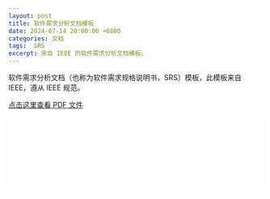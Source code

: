 ```yaml
---
layout: post
title: 软件需求分析文档模板
date: 2024-07-14 20:00:00 +0800
categories: 文档
tags:  SRS
excerpt: 来自 IEEE 的软件需求分析文档模板。
---
```


软件需求分析文档（也称为软件需求规格说明书，SRS）模板，此模板来自 IEEE，遵从 IEEE 规范。

[点击这里查看 PDF 文件](/pdfs/srs_template-en.pdf)

<embed src="/pdfs/srs_template-en.pdf" width="100%" type="application/pdf">
